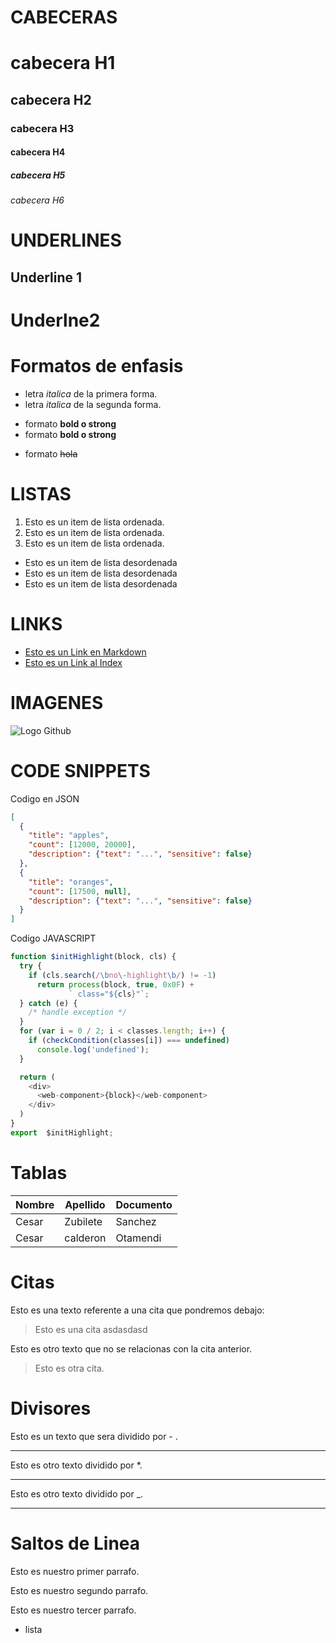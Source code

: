 <!-- Cabeceras 1-6 -->
# CABECERAS
# cabecera H1
## cabecera H2
### cabecera H3
#### cabecera H4
##### cabecera H5
###### cabecera H6


# UNDERLINES
<!-- underLines -->
Underline 1
----------
Underlne2
========
# Formatos de enfasis
<!-- Emphasis  Forma de resaltar Texto-->
- letra *italica* de la primera forma.
- letra  _italica_ de la segunda forma.

<!-- strong emphasis -->
- formato **bold o strong**
- formato __bold o strong__
<!-- formato tachado -->
- formato ~~hola~~
<!-- Listas -->
# LISTAS
<!-- Listas Ordenadas   ol-->
1. Esto es un item de lista ordenada.
2. Esto es un item de lista ordenada.
3. Esto es un item de lista ordenada.
<!-- Listas desordenadas  ul -->
- Esto es un item de lista desordenada
- Esto es un item de lista desordenada
- Esto es un item de lista desordenada

# LINKS
- [Esto es un Link en Markdown](http://www.google.com)
- [Esto es un Link al Index](index.html)

# IMAGENES
![Logo Github](https://github.githubassets.com/images/modules/logos_page/GitHub-Mark.png)

# CODE SNIPPETS
Codigo en JSON
<!-- HIGHLIGTHT.JS RESALTAR CODIGO EN MARKDOWN -->
```JSON
[
  {
    "title": "apples",
    "count": [12000, 20000],
    "description": {"text": "...", "sensitive": false}
  },
  {
    "title": "oranges",
    "count": [17500, null],
    "description": {"text": "...", "sensitive": false}
  }
]
```
Codigo JAVASCRIPT
```Javascript
function $initHighlight(block, cls) {
  try {
    if (cls.search(/\bno\-highlight\b/) != -1)
      return process(block, true, 0x0F) +
             ` class="${cls}"`;
  } catch (e) {
    /* handle exception */
  }
  for (var i = 0 / 2; i < classes.length; i++) {
    if (checkCondition(classes[i]) === undefined)
      console.log('undefined');
  }

  return (
    <div>
      <web-component>{block}</web-component>
    </div>
  )
}
export  $initHighlight;
```
# Tablas
| Nombre | Apellido | Documento | 
|--------| -------- | --------- |
| Cesar  | Zubilete | Sanchez   |
| Cesar  | calderon | Otamendi  |

# Citas
Esto es una texto referente a una cita que pondremos debajo:
>Esto es una cita 
asdasdasd

Esto es otro texto que no se relacionas con la cita anterior.
>Esto es otra cita.

# Divisores
Esto es un texto que sera dividido por - .

---
Esto es otro texto dividido por *.
***
Esto es otro texto dividido por _.

___
# Saltos de Linea
Esto es nuestro primer parrafo.

Esto es nuestro segundo parrafo.

Esto es nuestro tercer parrafo.
- lista

